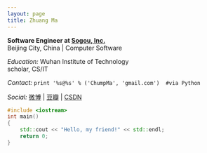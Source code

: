 ```yaml
---
layout: page
title: Zhuang Ma
---
```


**Software Engineer at [Sogou, Inc.](http://www.sogou.com)**  
Beijing City, China | Computer Software  
  
*Education:* Wuhan Institute of Technology  
scholar, CS/IT  

*Contact:* `print '%s@%s' % ('ChumpMa', 'gmail.com')  #via Python`  

*Social:*  [微博](http://weibo.com/mzlogin) | [豆瓣](http://www.douban.com/people/freedim/) | [CSDN](http://blog.csdn.net/mzlogin)   
    
```c++
#include <iostream>
int main()
{
	std::cout << "Hello, my friend!" << std::endl;
	return 0;
}
```
